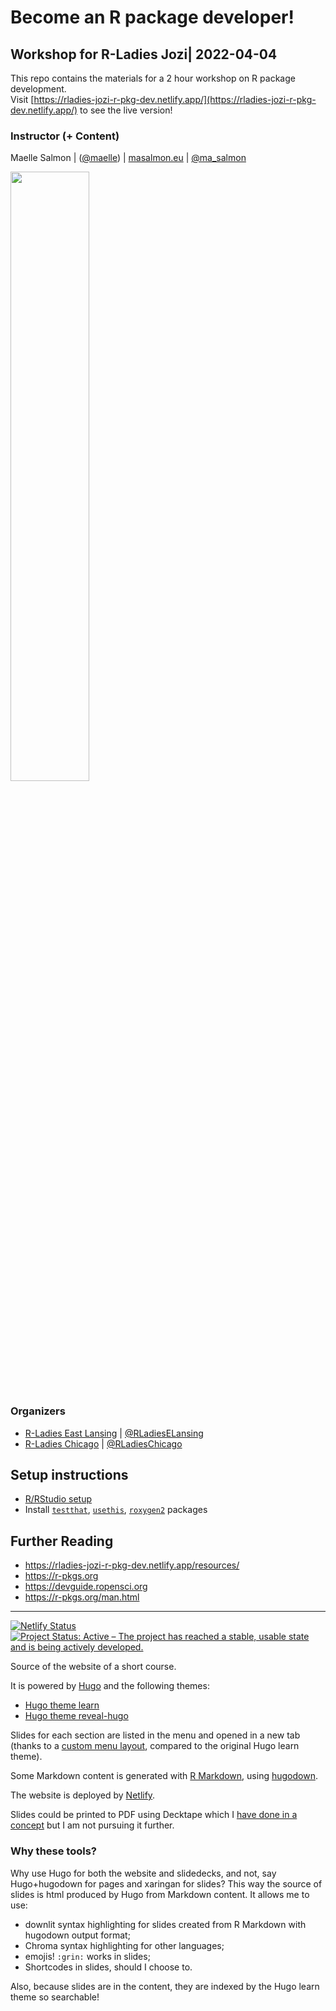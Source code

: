 
# Become an R package developer!
## Workshop for R-Ladies Jozi| 2022-04-04

This repo contains the materials for a 2 hour workshop on R package development. <br>
Visit [https://rladies-jozi-r-pkg-dev.netlify.app/](https://rladies-jozi-r-pkg-dev.netlify.app/) to see the live version!

### Instructor (+ Content)
Maelle Salmon | ([@maelle](//github.com/maelle)) | [masalmon.eu](https://masalmon.eu) | [@ma_salmon](//twitter.com/ma_salmon)

<img src="https://user-images.githubusercontent.com/8397074/110816176-1ae75300-8259-11eb-8376-b678ee6bdf29.png" width="50%">

### Organizers
- [R-Ladies East Lansing](//github.com/rladies-eastlansing) | [@RLadiesELansing](//twitter.com/RLadiesELansing)
- [R-Ladies Chicago](//github.com/rladies-chicago) | [@RLadiesChicago](//twitter.com/RLadiesChicago)

## Setup instructions
- [R/RStudio setup](https://github.com/rladies-eastlansing/meetup-presentations/blob/master/presentations/R_Rstudio_setup_instructions.md)
- Install [`testthat`](https://github.com/r-lib/testthat), [`usethis`](https://cran.r-project.org/web/packages/usethis/index.html), [`roxygen2`](https://cran.r-project.org/web/packages/roxygen2/vignettes/roxygen2.html) packages

## Further Reading
* https://rladies-jozi-r-pkg-dev.netlify.app/resources/
* https://r-pkgs.org
* https://devguide.ropensci.org
* https://r-pkgs.org/man.html

***

<!-- badges: start -->
[![Netlify Status](https://api.netlify.com/api/v1/badges/8aeb0e37-d981-47ce-8689-591ecb3acc3d/deploy-status)](https://app.netlify.com/sites/rladies-jozi-r-pkg-dev/deploys)
[![Project Status: Active – The project has reached a stable, usable state and is being actively developed.](https://www.repostatus.org/badges/latest/active.svg)](https://www.repostatus.org/#active)
<!-- badges: end -->

Source of the website of a short course.

It is powered by [Hugo](https://gohugo.io/) and the following themes:

* [Hugo theme learn](https://github.com/matcornic/hugo-theme-learn)
* [Hugo theme reveal-hugo](https://github.com/dzello/reveal-hugo)

Slides for each section are listed in the menu and opened in a new tab (thanks to a [custom menu layout](/blob/master/layouts/partials/menu.html), compared to the original Hugo learn theme).

Some Markdown content is generated with [R Markdown](https://rmarkdown.rstudio.com/), using [hugodown](https://github.com/r-lib/hugodown/).

The website is deployed by [Netlify](https://www.netlify.com/).

Slides could be printed to PDF using Decktape which I [have done in a concept](https://github.com/maelle/test-course-site) but I am not pursuing it further.

### Why these tools?

Why use Hugo for both the website and slidedecks, and not, say Hugo+hugodown for pages and xaringan for slides?
This way the source of slides is html produced by Hugo from Markdown content.
It allows me to use:

* downlit syntax highlighting for slides created from R Markdown with hugodown output format;
* Chroma syntax highlighting for other languages;
* emojis! `:grin:` works in slides;
* Shortcodes in slides, should I choose to.

Also, because slides are in the content, they are indexed by the Hugo learn theme so searchable!

